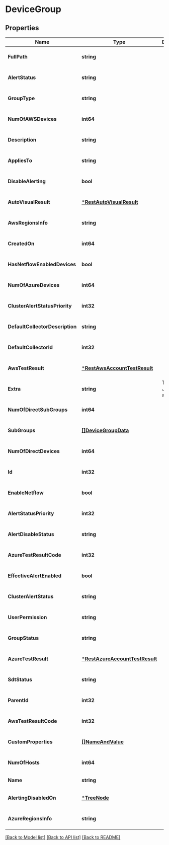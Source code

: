 # DeviceGroup

## Properties
Name | Type | Description | Notes
------------ | ------------- | ------------- | -------------
**FullPath** | **string** |  | [optional] [default to null]
**AlertStatus** | **string** |  | [optional] [default to null]
**GroupType** | **string** |  | [optional] [default to null]
**NumOfAWSDevices** | **int64** |  | [optional] [default to null]
**Description** | **string** |  | [optional] [default to null]
**AppliesTo** | **string** |  | [optional] [default to null]
**DisableAlerting** | **bool** |  | [optional] [default to null]
**AutoVisualResult** | [***RestAutoVisualResult**](RestAutoVisualResult.md) |  | [optional] [default to null]
**AwsRegionsInfo** | **string** |  | [optional] [default to null]
**CreatedOn** | **int64** |  | [optional] [default to null]
**HasNetflowEnabledDevices** | **bool** |  | [optional] [default to null]
**NumOfAzureDevices** | **int64** |  | [optional] [default to null]
**ClusterAlertStatusPriority** | **int32** |  | [optional] [default to null]
**DefaultCollectorDescription** | **string** |  | [optional] [default to null]
**DefaultCollectorId** | **int32** |  | [optional] [default to null]
**AwsTestResult** | [***RestAwsAccountTestResult**](RestAwsAccountTestResult.md) |  | [optional] [default to null]
**Extra** | **string** | This is a JSON string | [optional] [default to null]
**NumOfDirectSubGroups** | **int64** |  | [optional] [default to null]
**SubGroups** | [**[]DeviceGroupData**](DeviceGroupData.md) |  | [optional] [default to null]
**NumOfDirectDevices** | **int64** |  | [optional] [default to null]
**Id** | **int32** |  | [optional] [default to null]
**EnableNetflow** | **bool** |  | [optional] [default to null]
**AlertStatusPriority** | **int32** |  | [optional] [default to null]
**AlertDisableStatus** | **string** |  | [optional] [default to null]
**AzureTestResultCode** | **int32** |  | [optional] [default to null]
**EffectiveAlertEnabled** | **bool** |  | [optional] [default to null]
**ClusterAlertStatus** | **string** |  | [optional] [default to null]
**UserPermission** | **string** |  | [optional] [default to null]
**GroupStatus** | **string** |  | [optional] [default to null]
**AzureTestResult** | [***RestAzureAccountTestResult**](RestAzureAccountTestResult.md) |  | [optional] [default to null]
**SdtStatus** | **string** |  | [optional] [default to null]
**ParentId** | **int32** |  | [optional] [default to null]
**AwsTestResultCode** | **int32** |  | [optional] [default to null]
**CustomProperties** | [**[]NameAndValue**](NameAndValue.md) |  | [optional] [default to null]
**NumOfHosts** | **int64** |  | [optional] [default to null]
**Name** | **string** |  | [default to null]
**AlertingDisabledOn** | [***TreeNode**](TreeNode.md) |  | [optional] [default to null]
**AzureRegionsInfo** | **string** |  | [optional] [default to null]

[[Back to Model list]](../README.md#documentation-for-models) [[Back to API list]](../README.md#documentation-for-api-endpoints) [[Back to README]](../README.md)


